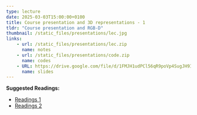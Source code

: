 ```yaml
---
type: lecture
date: 2025-03-03T15:00:00+0100
title: Course presentation and 3D representations - 1
tldr: "Course presentation and RGB-D"
thumbnail: /static_files/presentations/lec.jpg
links: 
    - url: /static_files/presentations/lec.zip
      name: notes
    - url: /static_files/presentations/code.zip
      name: codes
    - URL: https://drive.google.com/file/d/1FMJH1udPCl56qR9poVp4SugJH9IFjGij/view?usp=share_link
      name: slides
---
```

**Suggested Readings:**
- [Readings 1](http://example.com)
- [Readings 2](http://example.com)

